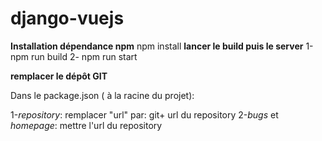 # django-vuejs
**Installation dépendance npm**
 npm install
**lancer le build puis le server**
  1-npm run build
  2- npm run start

**remplacer le dépôt GIT**

Dans le package.json ( à la racine du projet):

1-*repository*:
 remplacer "url" par: git+ url du repository
2-*bugs* et *homepage*:
mettre l'url du repository